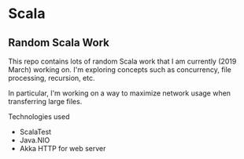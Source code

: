 # Scala
## Random Scala Work

This repo contains lots of random Scala work that I am currently (2019 March) working on. I'm exploring concepts such as concurrency, file processing, recursion, etc. 

In particular, I'm working on a way to maximize network usage when transferring large files. 

Technologies used
- ScalaTest
- Java.NIO
- Akka HTTP for web server


